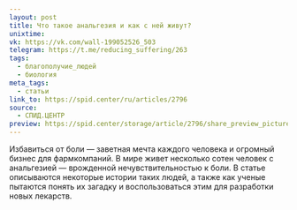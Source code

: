 ```yaml
---
layout: post
title: Что такое анальгезия и как с ней живут?
unixtime: 
vk: https://vk.com/wall-199052526_503
telegram: https://t.me/reducing_suffering/263
tags:
  - благополучие_людей
  - биология
meta_tags:
  - статьи
link_to: https://spid.center/ru/articles/2796
source:
  - СПИД.ЦЕНТР
preview: https://spid.center/storage/article/2796/share_preview_picture-aa051dcd9767ae5e3926911540552fb6.jpg
---
```

Избавиться от боли — заветная мечта каждого человека и огромный бизнес для фармкомпаний. В мире живет несколько сотен человек с анальгезией — врожденной нечувствительностью к боли. В статье описываются некоторые истории таких людей, а также как ученые пытаются понять их загадку и воспользоваться этим для разработки новых лекарств.

